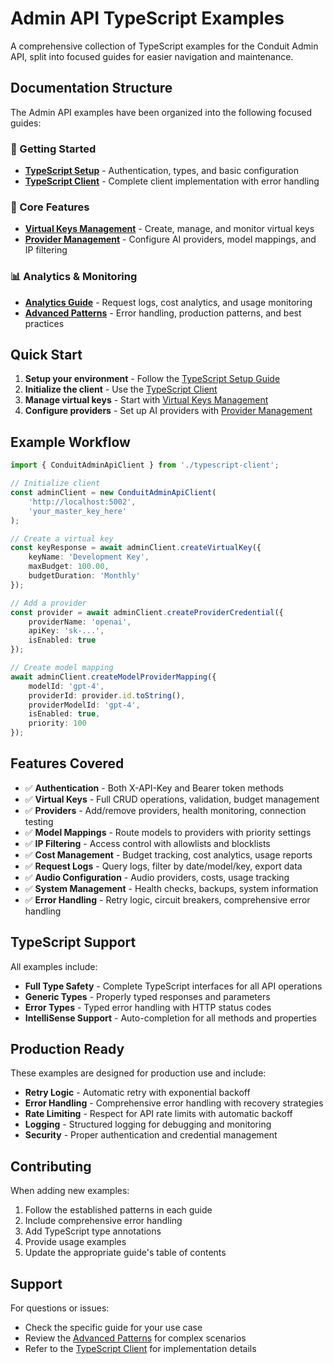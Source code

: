 # Admin API TypeScript Examples

A comprehensive collection of TypeScript examples for the Conduit Admin API, split into focused guides for easier navigation and maintenance.

## Documentation Structure

The Admin API examples have been organized into the following focused guides:

### 🚀 Getting Started
- **[TypeScript Setup](./typescript-setup.md)** - Authentication, types, and basic configuration
- **[TypeScript Client](./typescript-client.md)** - Complete client implementation with error handling

### 🔑 Core Features
- **[Virtual Keys Management](./typescript-virtual-keys.md)** - Create, manage, and monitor virtual keys
- **[Provider Management](./typescript-providers.md)** - Configure AI providers, model mappings, and IP filtering

### 📊 Analytics & Monitoring
- **[Analytics Guide](./typescript-analytics.md)** - Request logs, cost analytics, and usage monitoring
- **[Advanced Patterns](./typescript-advanced.md)** - Error handling, production patterns, and best practices

## Quick Start

1. **Setup your environment** - Follow the [TypeScript Setup Guide](./typescript-setup.md)
2. **Initialize the client** - Use the [TypeScript Client](./typescript-client.md) 
3. **Manage virtual keys** - Start with [Virtual Keys Management](./typescript-virtual-keys.md)
4. **Configure providers** - Set up AI providers with [Provider Management](./typescript-providers.md)

## Example Workflow

```typescript
import { ConduitAdminApiClient } from './typescript-client';

// Initialize client
const adminClient = new ConduitAdminApiClient(
    'http://localhost:5002',
    'your_master_key_here'
);

// Create a virtual key
const keyResponse = await adminClient.createVirtualKey({
    keyName: 'Development Key',
    maxBudget: 100.00,
    budgetDuration: 'Monthly'
});

// Add a provider
const provider = await adminClient.createProviderCredential({
    providerName: 'openai',
    apiKey: 'sk-...',
    isEnabled: true
});

// Create model mapping
await adminClient.createModelProviderMapping({
    modelId: 'gpt-4',
    providerId: provider.id.toString(),
    providerModelId: 'gpt-4',
    isEnabled: true,
    priority: 100
});
```

## Features Covered

- ✅ **Authentication** - Both X-API-Key and Bearer token methods
- ✅ **Virtual Keys** - Full CRUD operations, validation, budget management
- ✅ **Providers** - Add/remove providers, health monitoring, connection testing
- ✅ **Model Mappings** - Route models to providers with priority settings
- ✅ **IP Filtering** - Access control with allowlists and blocklists
- ✅ **Cost Management** - Budget tracking, cost analytics, usage reports
- ✅ **Request Logs** - Query logs, filter by date/model/key, export data
- ✅ **Audio Configuration** - Audio providers, costs, usage tracking
- ✅ **System Management** - Health checks, backups, system information
- ✅ **Error Handling** - Retry logic, circuit breakers, comprehensive error handling

## TypeScript Support

All examples include:
- **Full Type Safety** - Complete TypeScript interfaces for all API operations
- **Generic Types** - Properly typed responses and parameters
- **Error Types** - Typed error handling with HTTP status codes
- **IntelliSense Support** - Auto-completion for all methods and properties

## Production Ready

These examples are designed for production use and include:
- **Retry Logic** - Automatic retry with exponential backoff
- **Error Handling** - Comprehensive error handling with recovery strategies
- **Rate Limiting** - Respect for API rate limits with automatic backoff
- **Logging** - Structured logging for debugging and monitoring
- **Security** - Proper authentication and credential management

## Contributing

When adding new examples:
1. Follow the established patterns in each guide
2. Include comprehensive error handling
3. Add TypeScript type annotations
4. Provide usage examples
5. Update the appropriate guide's table of contents

## Support

For questions or issues:
- Check the specific guide for your use case
- Review the [Advanced Patterns](./typescript-advanced.md) for complex scenarios
- Refer to the [TypeScript Client](./typescript-client.md) for implementation details